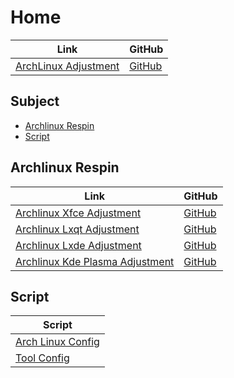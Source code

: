 

# Home

| Link | GitHub |
| ---- | ------ |
| [ArchLinux Adjustment](https://samwhelp.github.io/archlinux-adjustment/) | [GitHub](https://github.com/samwhelp/archlinux-adjustment) |




## Subject

* [Archlinux Respin](#archlinux-respin)
* [Script](#script)



## Archlinux Respin

| Link | GitHub |
| ---- | ------ |
| [Archlinux Xfce Adjustment](https://samwhelp.github.io/archlinux-xfce-adjustment/) | [GitHub](https://github.com/samwhelp/archlinux-xfce-adjustment) |
| [Archlinux Lxqt Adjustment](https://samwhelp.github.io/archlinux-lxqt-adjustment/) | [GitHub](https://github.com/samwhelp/archlinux-lxqt-adjustment) |
| [Archlinux Lxde Adjustment](https://samwhelp.github.io/archlinux-lxde-adjustment/) | [GitHub](https://github.com/samwhelp/archlinux-lxde-adjustment) |
| [Archlinux Kde Plasma Adjustment](https://samwhelp.github.io/archlinux-kde-plasma-adjustment/) | [GitHub](https://github.com/samwhelp/archlinux-kde-plasma-adjustment) |




## Script

| Script |
| ------ |
| [Arch Linux Config](https://github.com/samwhelp/archlinux-adjustment/tree/main/prototype/main) |
| [Tool Config](https://github.com/samwhelp/archlinux-adjustment/tree/main/prototype/main/tool-config/part) |
